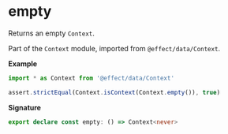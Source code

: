 # empty

Returns an empty `Context`.

Part of the `Context` module, imported from `@effect/data/Context`.

**Example**

```ts
import * as Context from '@effect/data/Context'

assert.strictEqual(Context.isContext(Context.empty()), true)
```

**Signature**

```ts
export declare const empty: () => Context<never>
```
